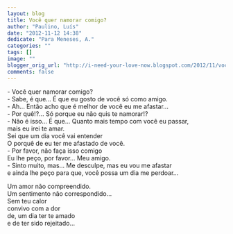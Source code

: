 ```yaml
---
layout: blog
title: Você quer namorar comigo?
author: "Paulino, Luís"
date: "2012-11-12 14:38"
dedicate: "Para Meneses, A."
categories: ""
tags: []
image: ""
blogger_orig_url: "http://i-need-your-love-now.blogspot.com/2012/11/voce-quer-namorar-comigo-sabe-e-que.html"
comments: false
---
```


\- Você quer namorar comigo?\
\- Sabe, é que... É que eu gosto de você só como amigo.\
\- Ah... Então acho que é melhor de você eu me afastar...\
\- Por quê!?... Só porque eu não quis te namorar!?\
\- Não é isso... É que... Quanto mais tempo com você eu passar,\
mais eu irei te amar.\
Sei que um dia você vai entender\
O porquê de eu ter me afastado de você.\
\- Por favor, não faça isso comigo\
Eu lhe peço, por favor... Meu amigo.\
\- Sinto muito, mas... Me desculpe, mas eu vou me afastar\
e ainda lhe peço para que, você possa um dia me perdoar...

Um amor não compreendido.\
Um sentimento não correspondido...\
Sem teu calor\
convivo com a dor\
de, um dia ter te amado\
e de ter sido rejeitado...
